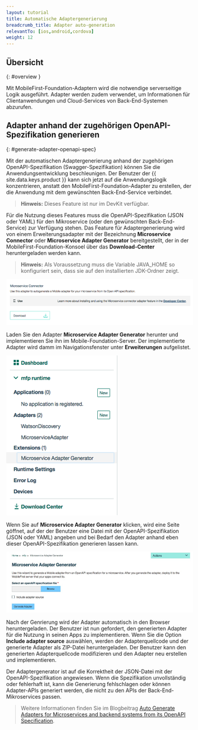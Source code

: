 ```yaml
---
layout: tutorial
title: Automatische Adaptergenerierung
breadcrumb_title: Adapter auto-generation
relevantTo: [ios,android,cordova]
weight: 12
---
```

<!-- NLS_CHARSET=UTF-8 -->
## Übersicht
{: #overview }

Mit MobileFirst-Foundation-Adaptern wird die notwendige serverseitige Logik ausgeführt. Adapter werden zudem verwendet, um Informationen für Clientanwendungen und Cloud-Services von Back-End-Systemen abzurufen.

##  Adapter anhand der zugehörigen OpenAPI-Spezifikation generieren
{: #generate-adapter-openapi-spec}

Mit der automatischen Adaptergenerierung anhand der zugehörigen OpenAPI-Spezifikation (Swagger-Spezifikation) können Sie die Anwendungsentwicklung beschleunigen. Der Benutzer der {{ site.data.keys.product }} kann sich jetzt auf die Anwendungslogik konzentrieren, anstatt den MobileFirst-Foundation-Adapter zu erstellen, der die Anwendung mit dem gewünschten Back-End-Service verbindet. 

>**Hinweis:** Dieses Feature ist nur im DevKit verfügbar.

Für die Nutzung dieses Features muss die OpenAPI-Spezifikation (JSON oder YAML) für den Mikroservice (oder den gewünschten Back-End-Service) zur Verfügung stehen. Das Feature für Adaptergenerierung wird von einem Erweiterungsadapter mit der Bezeichnung **Microservice Connector** oder **Microservice Adapter Generator** bereitgestellt, der in der MobileFirst-Foundation-Konsoel über das **Download-Center** heruntergeladen werden kann. 

>**Hinweis:** Als Voraussetzung muss die Variable JAVA_HOME so konfiguriert sein, dass sie auf den installierten JDK-Ordner zeigt. 


  ![Adaptergenerator im Download-Center](./AdapterGen_DownloadCenter.png)


Laden Sie den Adapter **Microservice Adapter Generator** herunter und implementieren Sie ihn im Mobile-Foundation-Server. Der implementierte Adapter wird damm im Navigationsfenster unter **Erweiterungen** aufgelistet. 


  ![Adaptergenerator im Navigationsfenster](./AdapterGen_naviagtionPane.png)


Wenn Sie auf **Microservice Adapter Generator** klicken, wird eine Seite göffnet, auf der der Benutzer eine Datei mit der OpenAPI-Spezifikation (JSON oder YAML) angeben und bei Bedarf den Adapter anhand eben dieser OpenAPI-Spezifikation generieren lassen kann. 

  ![Seite für den Adaptergenerator](./AdapterGen_generationPage.png)


Nach der Genrierung wird der Adapter automatisch in den Browser heruntergeladen. Der Benutzer ist nun gefordert, den generierten Adapter für die Nutzung in seinen Apps zu implementieren. Wenn Sie die Option **Include adapter source** auswählen, werden der Adapterquellcode und der generierte Adapter als ZIP-Datei heruntergeladen. Der Benutzer kann den generierten Adapterquellcode modifizieren und den Adapter neu erstellen und implementieren. 

Der Adaptergenerator ist auf die Korrektheit der JSON-Datei mit der OpenAPI-Spezifikation angewiesen. Wenn die Spezifikation unvollständig oder fehlerhaft ist, kann die Generierung fehlschlagen oder können Adapter-APIs generiert werden, die nicht zu den APIs der Back-End-Mikroservices passen. 

>Weitere Informationen finden Sie im Blogbeitrag [Auto Generate Adapters for Microservices and backend systems from its OpenAPI Specification](https://mobilefirstplatform.ibmcloud.com/blog/2017/08/10/autogenerate-adapter-from-openapi-specification/).

